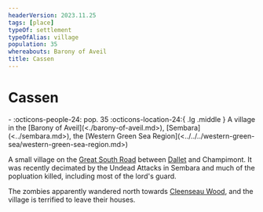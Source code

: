 ```yaml
---
headerVersion: 2023.11.25
tags: [place]
typeOf: settlement
typeOfAlias: village
population: 35
whereabouts: Barony of Aveil
title: Cassen
---
```

# Cassen
<div class="grid cards ext-narrow-margin ext-one-column" markdown>
-  
    :octicons-people-24: pop. 35  
    :octicons-location-24:{ .lg .middle } A village in the [Barony of Aveil](<./barony-of-aveil.md>), [Sembara](<../sembara.md>), the [Western Green Sea Region](<../../../western-green-sea/western-green-sea-region.md>)  
</div>


A small village on the [Great South Road](<../../roads/great-south-road.md>) between [Dallet](<./dallet.md>) and Champimont. It was recently decimated by the Undead Attacks in Sembara and much of the popluation killed, including most of the lord's guard.

The zombies apparently wandered north towards [Cleenseau Wood](<cleenseau-region/cleenseau-wood.md>), and the village is terrified to leave their houses.
